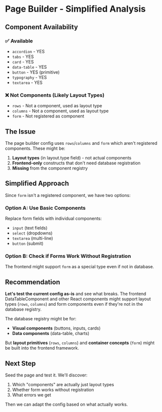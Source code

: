 # Page Builder - Simplified Analysis

## Component Availability

### ✅ Available
- `accordion` - YES
- `tabs` - YES  
- `card` - YES
- `data-table` - YES
- `button` - YES (primitive)
- `typography` - YES
- `textarea` - YES

### ❌ Not Components (Likely Layout Types)
- `rows` - Not a component, used as layout type
- `columns` - Not a component, used as layout type
- `form` - Not registered as component

## The Issue

The page builder config uses `rows`/`columns` and `form` which aren't registered components. These might be:

1. **Layout types** (in layout.type field) - not actual components
2. **Frontend-only** constructs that don't need database registration
3. **Missing** from the component registry

## Simplified Approach

Since `form` isn't a registered component, we have two options:

### Option A: Use Basic Components
Replace form fields with individual components:
- `input` (text fields)
- `select` (dropdowns)
- `textarea` (multi-line)
- `button` (submit)

### Option B: Check if Forms Work Without Registration
The frontend might support `form` as a special type even if not in database.

## Recommendation

**Let's test the current config as-is** and see what breaks. The frontend DataTableComponent and other React components might support layout types (`rows`, `columns`) and form components even if they're not in the database registry.

The database registry might be for:
- **Visual components** (buttons, inputs, cards)
- **Data components** (data-table, charts)

But **layout primitives** (`rows`, `columns`) and **container concepts** (`form`) might be built into the frontend framework.

## Next Step

Seed the page and test it. We'll discover:
1. Which "components" are actually just layout types
2. Whether form works without registration
3. What errors we get

Then we can adapt the config based on what actually works.
